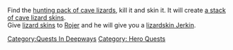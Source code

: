Find the [hunting pack of cave
lizards](Hunting_Pack_Of_Cave_Lizards "wikilink"), kill it and skin it.
It will create [a stack of cave lizard
skins](Stack_Of_Cave_Lizard_Skins "wikilink").  
Give [lizard skins](Stack_Of_Cave_Lizard_Skins "wikilink") to
[Rojer](Rojer "wikilink") and he will give you a [ lizardskin
Jerkin](Lizardskin_Jerkin "wikilink").

[Category:Quests In Deepways](Category:Quests_In_Deepways "wikilink")
[Category: Hero Quests](Category:_Hero_Quests "wikilink")

